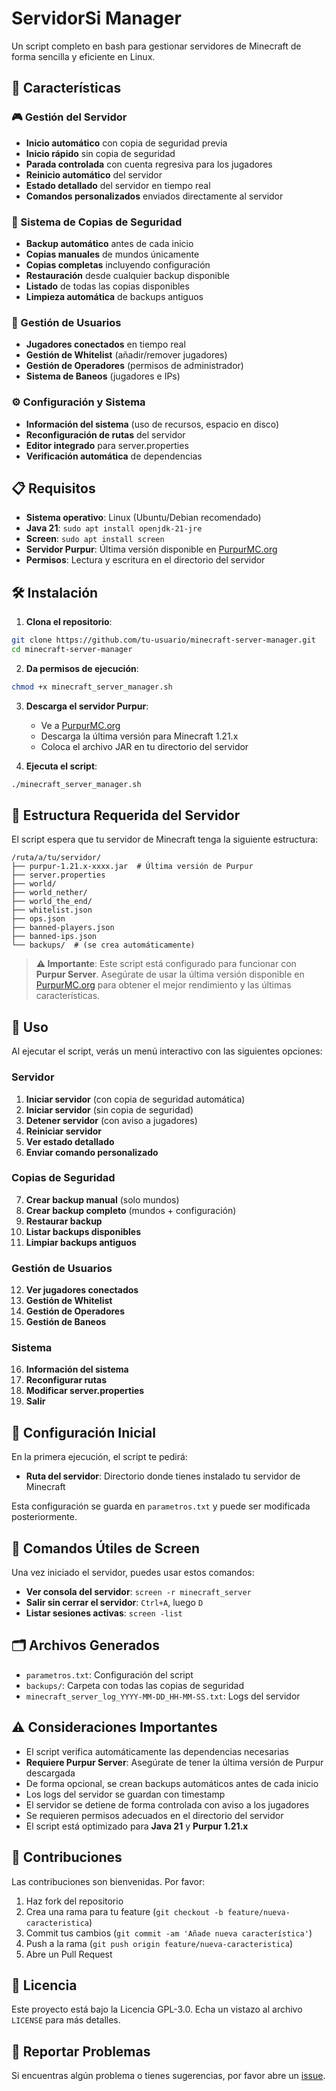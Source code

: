 # ServidorSi Manager

Un script completo en bash para gestionar servidores de Minecraft de forma sencilla y eficiente en Linux.

## 🚀 Características

### 🎮 Gestión del Servidor
- **Inicio automático** con copia de seguridad previa
- **Inicio rápido** sin copia de seguridad
- **Parada controlada** con cuenta regresiva para los jugadores
- **Reinicio automático** del servidor
- **Estado detallado** del servidor en tiempo real
- **Comandos personalizados** enviados directamente al servidor

### 💾 Sistema de Copias de Seguridad
- **Backup automático** antes de cada inicio
- **Copias manuales** de mundos únicamente
- **Copias completas** incluyendo configuración
- **Restauración** desde cualquier backup disponible
- **Listado** de todas las copias disponibles
- **Limpieza automática** de backups antiguos

### 👥 Gestión de Usuarios
- **Jugadores conectados** en tiempo real
- **Gestión de Whitelist** (añadir/remover jugadores)
- **Gestión de Operadores** (permisos de administrador)
- **Sistema de Baneos** (jugadores e IPs)

### ⚙️ Configuración y Sistema
- **Información del sistema** (uso de recursos, espacio en disco)
- **Reconfiguración de rutas** del servidor
- **Editor integrado** para server.properties
- **Verificación automática** de dependencias

## 📋 Requisitos

- **Sistema operativo**: Linux (Ubuntu/Debian recomendado)
- **Java 21**: `sudo apt install openjdk-21-jre`
- **Screen**: `sudo apt install screen`
- **Servidor Purpur**: Última versión disponible en [PurpurMC.org](https://purpurmc.org/downloads)
- **Permisos**: Lectura y escritura en el directorio del servidor

## 🛠️ Instalación

1. **Clona el repositorio**:
```bash
git clone https://github.com/tu-usuario/minecraft-server-manager.git
cd minecraft-server-manager
```

2. **Da permisos de ejecución**:
```bash
chmod +x minecraft_server_manager.sh
```

3. **Descarga el servidor Purpur**:
   - Ve a [PurpurMC.org](https://purpurmc.org/downloads)
   - Descarga la última versión para Minecraft 1.21.x
   - Coloca el archivo JAR en tu directorio del servidor

4. **Ejecuta el script**:
```bash
./minecraft_server_manager.sh
```

## 📁 Estructura Requerida del Servidor

El script espera que tu servidor de Minecraft tenga la siguiente estructura:
```
/ruta/a/tu/servidor/
├── purpur-1.21.x-xxxx.jar  # Última versión de Purpur
├── server.properties
├── world/
├── world_nether/
├── world_the_end/
├── whitelist.json
├── ops.json
├── banned-players.json
├── banned-ips.json
└── backups/  # (se crea automáticamente)
```

> **⚠️ Importante**: Este script está configurado para funcionar con **Purpur Server**. Asegúrate de usar la última versión disponible en [PurpurMC.org](https://purpurmc.org/downloads) para obtener el mejor rendimiento y las últimas características.

## 🎯 Uso

Al ejecutar el script, verás un menú interactivo con las siguientes opciones:

### Servidor
1. **Iniciar servidor** (con copia de seguridad automática)
2. **Iniciar servidor** (sin copia de seguridad)
3. **Detener servidor** (con aviso a jugadores)
4. **Reiniciar servidor**
5. **Ver estado detallado**
6. **Enviar comando personalizado**

### Copias de Seguridad
7. **Crear backup manual** (solo mundos)
8. **Crear backup completo** (mundos + configuración)
9. **Restaurar backup**
10. **Listar backups disponibles**
11. **Limpiar backups antiguos**

### Gestión de Usuarios
12. **Ver jugadores conectados**
13. **Gestión de Whitelist**
14. **Gestión de Operadores**
15. **Gestión de Baneos**

### Sistema
16. **Información del sistema**
17. **Reconfigurar rutas**
18. **Modificar server.properties**
19. **Salir**

## 🔧 Configuración Inicial

En la primera ejecución, el script te pedirá:
- **Ruta del servidor**: Directorio donde tienes instalado tu servidor de Minecraft

Esta configuración se guarda en `parametros.txt` y puede ser modificada posteriormente.

## 📝 Comandos Útiles de Screen

Una vez iniciado el servidor, puedes usar estos comandos:
- **Ver consola del servidor**: `screen -r minecraft_server`
- **Salir sin cerrar el servidor**: `Ctrl+A`, luego `D`
- **Listar sesiones activas**: `screen -list`

## 🗂️ Archivos Generados

- `parametros.txt`: Configuración del script
- `backups/`: Carpeta con todas las copias de seguridad
- `minecraft_server_log_YYYY-MM-DD_HH-MM-SS.txt`: Logs del servidor

## ⚠️ Consideraciones Importantes

- El script verifica automáticamente las dependencias necesarias
- **Requiere Purpur Server**: Asegúrate de tener la última versión de Purpur descargada
- De forma opcional, se crean backups automáticos antes de cada inicio
- Los logs del servidor se guardan con timestamp
- El servidor se detiene de forma controlada con aviso a los jugadores
- Se requieren permisos adecuados en el directorio del servidor
- El script está optimizado para **Java 21** y **Purpur 1.21.x**

## 🤝 Contribuciones

Las contribuciones son bienvenidas. Por favor:
1. Haz fork del repositorio
2. Crea una rama para tu feature (`git checkout -b feature/nueva-caracteristica`)
3. Commit tus cambios (`git commit -am 'Añade nueva característica'`)
4. Push a la rama (`git push origin feature/nueva-caracteristica`)
5. Abre un Pull Request

## 📄 Licencia

Este proyecto está bajo la Licencia GPL-3.0. Echa un vistazo al archivo `LICENSE` para más detalles.

## 🐛 Reportar Problemas

Si encuentras algún problema o tienes sugerencias, por favor abre un [issue](https://github.com/tu-usuario/minecraft-server-manager/issues).

